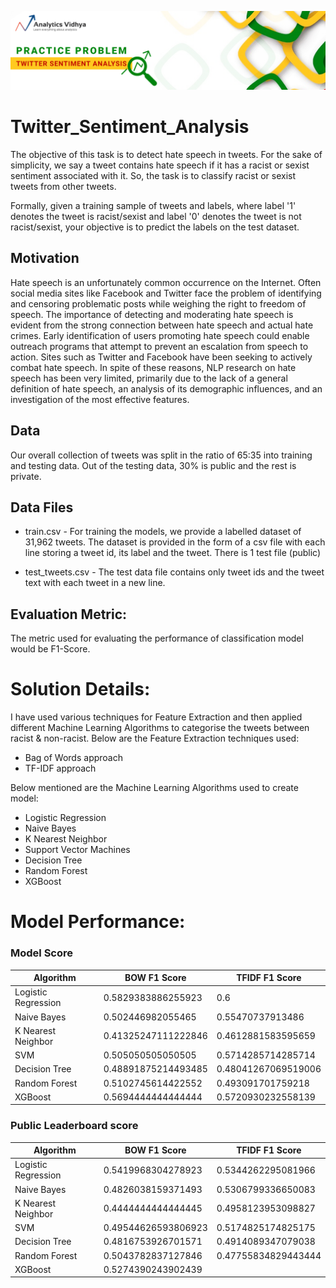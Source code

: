 ![](https://github.com/SDS7695/Images/blob/master/Twitter%20Sentiment%20Analysis.png)

# Twitter_Sentiment_Analysis

The objective of this task is to detect hate speech in tweets. For the sake of simplicity, we say a tweet contains hate speech if it has a racist or sexist sentiment associated with it. So, the task is to classify racist or sexist tweets from other tweets.

Formally, given a training sample of tweets and labels, where label '1' denotes the tweet is racist/sexist and label '0' denotes the tweet is not racist/sexist, your objective is to predict the labels on the test dataset. 

## Motivation

Hate  speech  is  an  unfortunately  common  occurrence  on  the  Internet.  Often social media sites like Facebook and Twitter face the problem of identifying and censoring  problematic  posts  while weighing the right to freedom of speech. The  importance  of  detecting  and  moderating hate  speech  is  evident  from  the  strong  connection between hate speech and actual hate crimes. Early identification of users promoting  hate  speech  could  enable  outreach  programs that attempt to prevent an escalation from speech to action. Sites such as Twitter and Facebook have been seeking  to  actively  combat  hate  speech. In spite of these reasons, NLP research on hate speech has been very limited, primarily due to the lack of a general definition of hate speech, an analysis of its demographic influences, and an investigation of the most effective features.

 
## Data
Our overall collection of tweets was split in the ratio of 65:35 into training and testing data. Out of the testing data, 30% is public and the rest is private.

## Data Files
 
- train.csv - For training the models, we provide a labelled dataset of 31,962 tweets. The dataset is provided in the form of a csv file with each line storing a tweet id, its label and the tweet.
There is 1 test file (public)

- test_tweets.csv - The test data file contains only tweet ids and the tweet text with each tweet in a new line.
 
## Evaluation Metric:
The metric used for evaluating the performance of classification model would be F1-Score.

# Solution Details:
I have used various techniques for Feature Extraction and then applied different Machine Learning Algorithms to categorise the tweets between racist & non-racist. Below are the Feature Extraction techniques used:
-  Bag of Words approach
- TF-IDF approach

Below mentioned are the Machine Learning Algorithms used to create model:
- Logistic Regression
- Naive Bayes
- K Nearest Neighbor
- Support Vector Machines
- Decision Tree
- Random Forest
- XGBoost

# Model Performance: 

### Model Score

| Algorithm | BOW F1 Score | TFIDF F1 Score |
| --------- | ---------- | ------------------- |
| Logistic Regression | 0.5829383886255923 | 0.6 |
| Naive Bayes |  0.502446982055465 | 0.55470737913486 |
| K Nearest Neighbor | 0.41325247111222846 | 0.4612881583595659 |
| SVM | 0.505050505050505 | 0.5714285714285714 |
| Decision Tree | 0.48891875214493485  | 0.48041267069519006 |
| Random Forest | 0.5102745614422552 | 0.493091701759218 |
| XGBoost | 0.5694444444444444 | 0.5720930232558139 |


### Public Leaderboard score

| Algorithm | BOW F1 Score | TFIDF F1 Score |
| --------- | ---------- | ------------------- |
| Logistic Regression | 0.5419968304278923 | 0.5344262295081966 |
| Naive Bayes |  0.4826038159371493 |  0.5306799336650083 |
| K Nearest Neighbor | 0.4444444444444445 | 0.4958123953098827  |
| SVM | 0.49544626593806923 | 0.5174825174825175 |
| Decision Tree | 0.4816753926701571 | 0.4914089347079038 | 
| Random Forest |  0.5043782837127846 | 0.47755834829443444 |
| XGBoost |  0.5274390243902439 |

